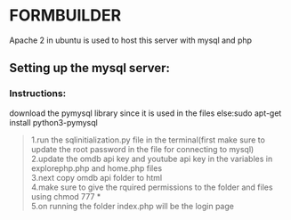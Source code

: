 # FORMBUILDER

Apache 2 in ubuntu is used to host this server with mysql and php

## Setting up the mysql server:

### Instructions:

download the pymysql library since it is used in the files else:sudo apt-get install python3-pymysql

> 1.run the sqlinitialization.py file in the terminal(first make sure to update the root password in the file for connecting to mysql) <br>
> 2.update the omdb api key and youtube api key in the variables in explorephp.php and home.php files<br>
> 3.next copy omdb api folder to html<br>
> 4.make sure to give the rquired permissions to the folder and files using chmod 777 * <br>
> 5.on running the folder index.php will be the login page
